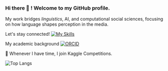 ### Hi there 👋 ! Welcome to my GitHub profile.     

My work bridges *linguistics*, AI, and computational social sciences, focusing on how language shapes perception in the media.

Let's stay connected! [![My Skills](https://skillicons.dev/icons?i=linkedin)](https://www.linkedin.com/in/annaverbytska/)

My academic background [![ORCID](https://img.shields.io/badge/ORCID-0000-0002-4462-9738-blue)](https://orcid.org/my-orcid?orcid=0000-0002-4462-9738)

👯 Whenever I have time, I join Kaggle Competitions. 

![Top Langs](https://github-readme-stats.vercel.app/api/top-langs/?username=alfonrodrisimon&layout=compact)

